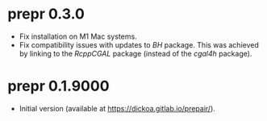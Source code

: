 # prepr 0.3.0

- Fix installation on M1 Mac systems.
- Fix compatibility issues with updates to _BH_ package. This was achieved
  by linking to the _RcppCGAL_ package (instead of the _cgal4h_ package).

# prepr 0.1.9000

- Initial version (available at https://dickoa.gitlab.io/prepair/).
